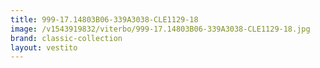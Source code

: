 ```yaml
---
title: 999-17.14803B06-339A3038-CLE1129-18
image: /v1543919832/viterbo/999-17.14803B06-339A3038-CLE1129-18.jpg
brand: classic-collection
layout: vestito
---
```

